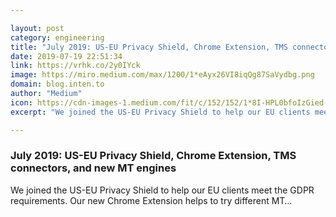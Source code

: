 ```yaml
---

layout: post
category: engineering
title: "July 2019: US-EU Privacy Shield, Chrome Extension, TMS connectors, and new MT engines"
date: 2019-07-19 22:51:34
link: https://vrhk.co/2y0IYck
image: https://miro.medium.com/max/1200/1*eAyx26VI8iqQg87SaVydbg.png
domain: blog.inten.to
author: "Medium"
icon: https://cdn-images-1.medium.com/fit/c/152/152/1*8I-HPL0bfoIzGied-dzOvA.png
excerpt: "We joined the US-EU Privacy Shield to help our EU clients meet the GDPR requirements. Our new Chrome Extension helps to try different MT…"

---
```


### July 2019: US-EU Privacy Shield, Chrome Extension, TMS connectors, and new MT engines

We joined the US-EU Privacy Shield to help our EU clients meet the GDPR requirements. Our new Chrome Extension helps to try different MT…